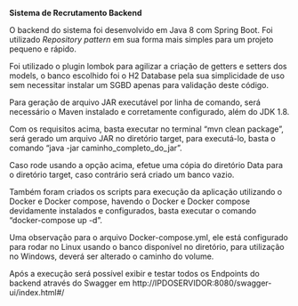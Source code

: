 ﻿**Sistema de Recrutamento Backend**

O backend do sistema foi desenvolvido em Java 8 com Spring Boot. Foi utilizado _Repository pattern_ em sua forma mais simples para um projeto pequeno e rápido.

Foi utilizado o plugin lombok para agilizar a criação de getters e setters dos models, o banco escolhido foi o H2 Database pela sua simplicidade de uso sem necessitar instalar um SGBD apenas para validação deste código.

Para geração de arquivo JAR executável por linha de comando, será necessário o Maven instalado e corretamente configurado, além do JDK 1.8.

Com os requisitos acima, basta executar no terminal “mvn clean package”, será gerado um arquivo JAR no diretório target, para executá-lo, basta o comando “java -jar caminho_completo_do_jar”.

Caso rode usando a opção acima, efetue uma cópia do diretório Data para o diretório target, caso contrário será criado um banco vazio.

Também foram criados os scripts para execução da aplicação utilizando o Docker e Docker compose, havendo o Docker e Docker compose devidamente instalados e configurados, basta executar o comando “docker-compose up -d”.

Uma observação para o arquivo Docker-compose.yml, ele está configurado para rodar no Linux usando o banco disponível no diretório, para utilização no Windows, deverá ser alterado o caminho do volume.

Após a execução será possível exibir e testar todos os Endpoints do backend através do Swagger em http://IPDOSERVIDOR:8080/swagger-ui/index.html#/
